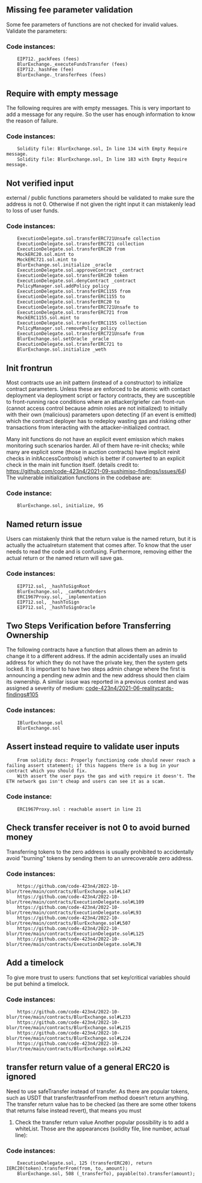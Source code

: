 ## Missing fee parameter validation


Some fee parameters of functions are not checked for invalid values. Validate the parameters:
        
        
### Code instances:

        EIP712._packFees (fees)
        BlurExchange._executeFundsTransfer (fees)
        EIP712._hashFee (fee)
        BlurExchange._transferFees (fees)



## Require with empty message

The following requires are with empty messages. 
This is very important to add a message for any require. So the user has enough information to know the reason of failure.
### Code instances:

        Solidity file: BlurExchange.sol, In line 134 with Empty Require message.
        Solidity file: BlurExchange.sol, In line 183 with Empty Require message.



## Not verified input


external / public functions parameters should be validated to make sure the address is not 0.
Otherwise if not given the right input it can mistakenly lead to loss of user funds.    

### Code instances:

        ExecutionDelegate.sol.transferERC721Unsafe collection
        ExecutionDelegate.sol.transferERC721 collection
        ExecutionDelegate.sol.transferERC20 from
        MockERC20.sol.mint to
        MockERC721.sol.mint to
        BlurExchange.sol.initialize _oracle
        ExecutionDelegate.sol.approveContract _contract
        ExecutionDelegate.sol.transferERC20 token
        ExecutionDelegate.sol.denyContract _contract
        PolicyManager.sol.addPolicy policy
        ExecutionDelegate.sol.transferERC1155 from
        ExecutionDelegate.sol.transferERC1155 to
        ExecutionDelegate.sol.transferERC20 to
        ExecutionDelegate.sol.transferERC721Unsafe to
        ExecutionDelegate.sol.transferERC721 from
        MockERC1155.sol.mint to
        ExecutionDelegate.sol.transferERC1155 collection
        PolicyManager.sol.removePolicy policy
        ExecutionDelegate.sol.transferERC721Unsafe from
        BlurExchange.sol.setOracle _oracle
        ExecutionDelegate.sol.transferERC721 to
        BlurExchange.sol.initialize _weth



## Init frontrun

Most contracts use an init pattern (instead of a constructor) to initialize contract parameters. Unless these are enforced to be atomic with contact deployment via deployment script or factory contracts, they are susceptible to front-running race conditions where an attacker/griefer can front-run (cannot access control because admin roles are not initialized) to initially with their own (malicious) parameters upon detecting (if an event is emitted) which the contract deployer has to redeploy wasting gas and risking other transactions from interacting with the attacker-initialized contract.

Many init functions do not have an explicit event emission which makes monitoring such scenarios harder. All of them have re-init checks; while many are explicit some (those in auction contracts) have implicit reinit checks in initAccessControls() which is better if converted to an explicit check in the main init function itself.
(details credit to: https://github.com/code-423n4/2021-09-sushimiso-findings/issues/64)
The vulnerable initialization functions in the codebase are: 

### Code instance:

        BlurExchange.sol, initialize, 95



## Named return issue

Users can mistakenly think that the return value is the named return, but it is actually the actualreturn statement that comes after. To know that the user needs to read the code and is confusing.
Furthermore, removing either the actual return or the named return will save gas. 

### Code instances:

        EIP712.sol, _hashToSignRoot
        BlurExchange.sol, _canMatchOrders
        ERC1967Proxy.sol, _implementation
        EIP712.sol, _hashToSign
        EIP712.sol, _hashToSignOracle



## Two Steps Verification before Transferring Ownership

The following contracts have a function that allows them an admin to change it to a different address. If the admin accidentally uses an invalid address for which they do not have the private key, then the system gets locked.
It is important to have two steps admin change where the first is announcing a pending new admin and the new address should then claim its ownership. 
A similar issue was reported in a previous contest and was assigned a severity of medium: [code-423n4/2021-06-realitycards-findings#105](https://github.com/code-423n4/2021-06-realitycards-findings/issues/105) 

### Code instances:

        IBlurExchange.sol
        BlurExchange.sol



## Assert instead require to validate user inputs


        From solidity docs: Properly functioning code should never reach a failing assert statement; if this happens there is a bug in your contract which you should fix.
        With assert the user pays the gas and with require it doesn't. The ETH network gas isn't cheap and users can see it as a scam.
        
### Code instance:

        ERC1967Proxy.sol : reachable assert in line 21



## Check transfer receiver is not 0 to avoid burned money


Transferring tokens to the zero address is usually prohibited to accidentally avoid "burning" tokens by sending them to an unrecoverable zero address.


### Code instances:

        https://github.com/code-423n4/2022-10-blur/tree/main/contracts/BlurExchange.sol#L147
        https://github.com/code-423n4/2022-10-blur/tree/main/contracts/ExecutionDelegate.sol#L109
        https://github.com/code-423n4/2022-10-blur/tree/main/contracts/ExecutionDelegate.sol#L93
        https://github.com/code-423n4/2022-10-blur/tree/main/contracts/BlurExchange.sol#L507
        https://github.com/code-423n4/2022-10-blur/tree/main/contracts/ExecutionDelegate.sol#L125
        https://github.com/code-423n4/2022-10-blur/tree/main/contracts/ExecutionDelegate.sol#L78



## Add a timelock

To give more trust to users: functions that set key/critical variables should be put behind a timelock.

### Code instances:

        https://github.com/code-423n4/2022-10-blur/tree/main/contracts/BlurExchange.sol#L233
        https://github.com/code-423n4/2022-10-blur/tree/main/contracts/BlurExchange.sol#L215
        https://github.com/code-423n4/2022-10-blur/tree/main/contracts/BlurExchange.sol#L224
        https://github.com/code-423n4/2022-10-blur/tree/main/contracts/BlurExchange.sol#L242



## transfer return value of a general ERC20 is ignored

Need to use safeTransfer instead of transfer. As there are popular tokens, such as USDT that transfer/trasnferFrom method doesn’t return anything. The transfer return value has to be checked (as there are some other tokens that returns false instead revert), that means you must 
 1. Check the transfer return value
Another popular possibility is to add a whiteList.
Those are the appearances (solidity file, line number, actual line):

### Code instances:

        ExecutionDelegate.sol, 125 (transferERC20), return IERC20(token).transferFrom(from, to, amount);
        BlurExchange.sol, 508 (_transferTo), payable(to).transfer(amount);
